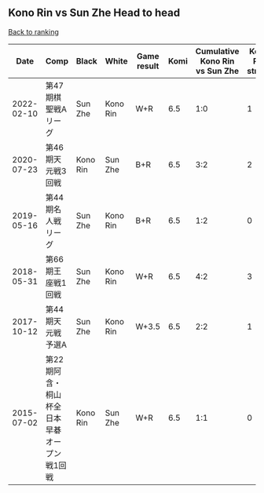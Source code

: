 ## Kono Rin vs Sun Zhe Head to head

[Back to ranking](../../index.md)




| **Date** | **Comp** | **Black** | **White** | **Game result** | **Komi** | **Cumulative Kono Rin vs Sun Zhe** | **Kono Rin streak** | **Sun Zhe streak** | 
| --- | --- | --- | --- | --- | --- | --- | --- | --- |
| 2022-02-10 | 第47期棋聖戦Aリーグ | Sun Zhe | Kono Rin | W+R | 6.5 | 1:0 | 1 | 0 | 
| 2020-07-23 | 第46期天元戦3回戦 | Kono Rin | Sun Zhe | B+R | 6.5 | 3:2 | 2 | 0 | 
| 2019-05-16 | 第44期名人戦リーグ | Sun Zhe | Kono Rin | B+R | 6.5 | 1:2 | 0 | 2 | 
| 2018-05-31 | 第66期王座戦1回戦 | Sun Zhe | Kono Rin | W+R | 6.5 | 4:2 | 3 | 0 | 
| 2017-10-12 | 第44期天元戦予選A | Sun Zhe | Kono Rin | W+3.5 | 6.5 | 2:2 | 1 | 0 | 
| 2015-07-02 | 第22期阿含・桐山杯全日本早碁オープン戦1回戦 | Kono Rin | Sun Zhe | W+R | 6.5 | 1:1 | 0 | 1 |




